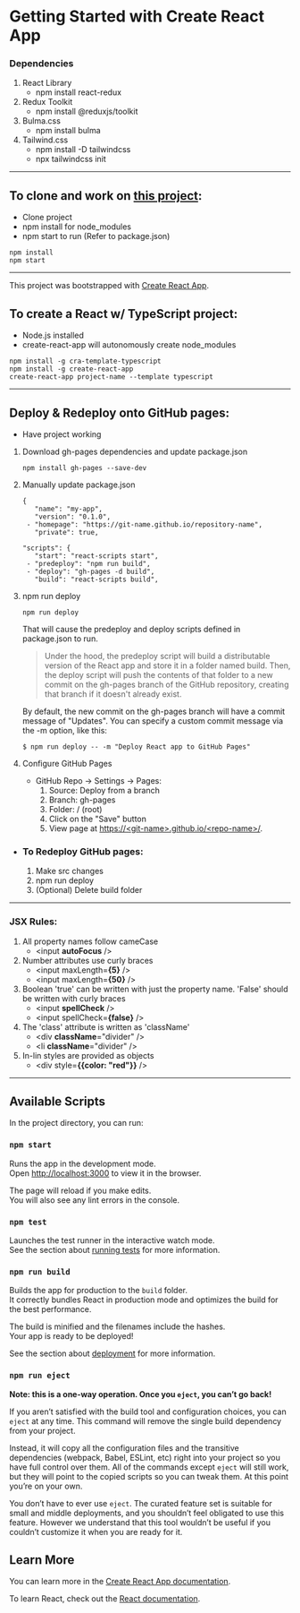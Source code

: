 # Getting Started with Create React App

### **Dependencies**

1. React Library
   - npm install react-redux
2. Redux Toolkit
   - npm install @reduxjs/toolkit
3. Bulma.css
   - npm install bulma
4. Tailwind.css
   - npm install -D tailwindcss
   - npx tailwindcss init

<hr>

## **To clone and work on [this project](https://terristwj.github.io/Modern-React-with-Redux-2023-Update-Practice/):**

- Clone project
- npm install for node_modules
- npm start to run (Refer to package.json)
<pre><code>npm install
npm start</code></pre>

<hr>

This project was bootstrapped with [Create React App](https://github.com/facebook/create-react-app).

## **To create a React w/ TypeScript project:**

- Node.js installed
- create-react-app will autonomously create node_modules
<pre><code>npm install -g cra-template-typescript
npm install -g create-react-app
create-react-app project-name --template typescript</code></pre>

<hr>

## **Deploy & Redeploy onto GitHub pages:**

- Have project working

1. Download gh-pages dependencies and update package.json
   <pre><code>npm install gh-pages --save-dev</code></pre>
2. Manually update package.json
   <pre><code>{
      "name": "my-app",
      "version": "0.1.0",
    - "homepage": "https://git-name.github.io/repository-name",
      "private": true,</code></pre>
   <pre><code>"scripts": {
      "start": "react-scripts start",
    - "predeploy": "npm run build",
    - "deploy": "gh-pages -d build",
      "build": "react-scripts build",</code></pre>
3. npm run deploy
   <pre><code>npm run deploy</code></pre>

   That will cause the predeploy and deploy scripts defined in package.json to run.

   > Under the hood, the predeploy script will build a distributable version of the React app and store it in a folder named build. Then, the deploy script will push the contents of that folder to a new commit on the gh-pages branch of the GitHub repository, creating that branch if it doesn't already exist.

   By default, the new commit on the gh-pages branch will have a commit message of "Updates". You can specify a custom commit message via the -m option, like this:

   <pre><code>$ npm run deploy -- -m "Deploy React app to GitHub Pages"</code></pre>

4. Configure GitHub Pages

   - GitHub Repo -> Settings -> Pages:
     1. Source: Deploy from a branch
     2. Branch: gh-pages
     3. Folder: / (root)
     4. Click on the "Save" button
     5. View page at [https://\<git-name>.github.io/\<repo-name>/](https://terristwj.github.io/Modern-React-with-Redux-2023-Update-Practice/).

- ### **To Redeploy GitHub pages:**
  1.  Make src changes
  2.  npm run deploy
  3.  (Optional) Delete build folder

<hr>

### **JSX Rules:**

1. All property names follow cameCase
   - \<input **autoFocus** />
2. Number attributes use curly braces
   - \<input maxLength=**{5}** />
   - \<input maxLength=**{50}** />
3. Boolean 'true' can be written with just the property name. 'False' should be written with curly braces
   - \<input **spellCheck** />
   - \<input spellCheck=**{false}** />
4. The 'class' attribute is written as 'className'
   - \<div **className**="divider" />
   - \<li **className**="divider" />
5. In-lin styles are provided as objects
   - \<div style=**{{color: "red"}}** />

<hr>

## Available Scripts

In the project directory, you can run:

### `npm start`

Runs the app in the development mode.\
Open [http://localhost:3000](http://localhost:3000) to view it in the browser.

The page will reload if you make edits.\
You will also see any lint errors in the console.

### `npm test`

Launches the test runner in the interactive watch mode.\
See the section about [running tests](https://facebook.github.io/create-react-app/docs/running-tests) for more information.

### `npm run build`

Builds the app for production to the `build` folder.\
It correctly bundles React in production mode and optimizes the build for the best performance.

The build is minified and the filenames include the hashes.\
Your app is ready to be deployed!

See the section about [deployment](https://facebook.github.io/create-react-app/docs/deployment) for more information.

### `npm run eject`

**Note: this is a one-way operation. Once you `eject`, you can’t go back!**

If you aren’t satisfied with the build tool and configuration choices, you can `eject` at any time. This command will remove the single build dependency from your project.

Instead, it will copy all the configuration files and the transitive dependencies (webpack, Babel, ESLint, etc) right into your project so you have full control over them. All of the commands except `eject` will still work, but they will point to the copied scripts so you can tweak them. At this point you’re on your own.

You don’t have to ever use `eject`. The curated feature set is suitable for small and middle deployments, and you shouldn’t feel obligated to use this feature. However we understand that this tool wouldn’t be useful if you couldn’t customize it when you are ready for it.

## Learn More

You can learn more in the [Create React App documentation](https://facebook.github.io/create-react-app/docs/getting-started).

To learn React, check out the [React documentation](https://reactjs.org/).
